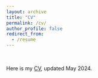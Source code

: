 ```yaml
---
layout: archive
title: "CV"
permalink: /cv/
author_profile: false
redirect_from:
  - /resume
---
```


<p>&nbsp;</p>


Here is my [CV](https://peiwenxie.github.io/files/Xie_Peiwen_CV_May_24.pdf), updated May 2024.

